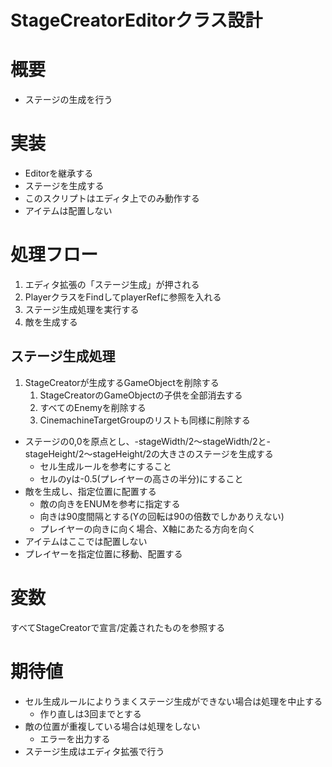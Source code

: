 # StageCreatorEditorクラス設計


# 概要
- ステージの生成を行う


# 実装
- Editorを継承する
- ステージを生成する
- このスクリプトはエディタ上でのみ動作する
- アイテムは配置しない


# 処理フロー
1. エディタ拡張の「ステージ生成」が押される
2. PlayerクラスをFindしてplayerRefに参照を入れる
3. ステージ生成処理を実行する
4. 敵を生成する


## ステージ生成処理
1. StageCreatorが生成するGameObjectを削除する
	1. StageCreatorのGameObjectの子供を全部消去する
	2. すべてのEnemyを削除する
	3. CinemachineTargetGroupのリストも同様に削除する
- ステージの0,0を原点とし、-stageWidth/2～stageWidth/2と-stageHeight/2～stageHeight/2の大きさのステージを生成する
	- セル生成ルールを参考にすること
	- セルのyは-0.5(プレイヤーの高さの半分)にすること
- 敵を生成し、指定位置に配置する
	- 敵の向きをENUMを参考に指定する
	- 向きは90度間隔とする(Yの回転は90の倍数でしかありえない)
	- プレイヤーの向きに向く場合、X軸にあたる方向を向く
- アイテムはここでは配置しない
- プレイヤーを指定位置に移動、配置する


# 変数
すべてStageCreatorで宣言/定義されたものを参照する


# 期待値
- セル生成ルールによりうまくステージ生成ができない場合は処理を中止する
	- 作り直しは3回までとする
- 敵の位置が重複している場合は処理をしない
	- エラーを出力する
- ステージ生成はエディタ拡張で行う